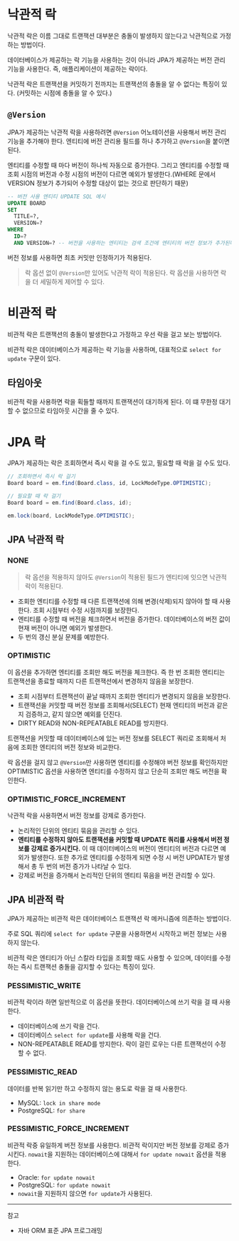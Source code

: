 # 낙관적 락
낙관적 락은 이름 그대로 트랜잭션 대부분은 충돌이 발생하지 않는다고 낙관적으로 가정하는 방법이다.

데이터베이스가 제공하는 락 기능을 사용하는 것이 아니라 JPA가 제공하는 버전 관리 기능을 사용한다. 즉, 애플리케이션이 제공하는 락이다.

낙관적 락은 트랜잭션을 커밋하기 전까지는 트랜잭션의 충돌을 알 수 없다는 특징이 있다. (커밋하는 시점에 충돌을 알 수 있다.)

## `@Version`
JPA가 제공하는 낙관적 락을 사용하려면 `@Version` 어노테이션을 사용해서 버전 관리 기능을 추가해야 한다. 엔티티에 버전 관리용 필드를 하나 추가하고 `@Version`을 붙이면 된다.

엔티티를 수정할 때 마다 버전이 하나씩 자동으로 증가한다. 그리고 엔티티를 수정할 때 조회 시점의 버전과 수정 시점의 버전이 다르면 예외가 발생한다.(WHERE 문에서 VERSION 정보가 추가되어 수정할 대상이 없는 것으로 판단하기 때문)
``` sql
-- 버전 사용 엔티티 UPDATE SQL 예시
UPDATE BOARD
SET
  TITLE=?,
  VERSION=?
WHERE
  ID=?
  AND VERSION=? -- 버전을 사용하는 엔티티는 검색 조건에 엔티티의 버전 정보가 추가된다.
```

버전 정보를 사용하면 최초 커밋만 인정하기가 적용된다.

> 락 옵션 없이 `@Version`만 있어도 낙관적 락이 적용된다. 락 옵션을 사용하면 락을 더 세밀하게 제어할 수 있다.

# 비관적 락
비관적 락은 트랜잭션의 충돌이 발생한다고 가정하고 우선 락을 걸고 보는 방법이다.

비관적 락은 데이터베이스가 제공하는 락 기능을 사용하며, 대표적으로 `select for update` 구문이 있다.

## 타임아웃
비관적 락을 사용하면 락을 획들할 때까지 트랜잭션이 대기하게 된다. 이 떄 무한정 대기할 수 없으므로 타임아웃 시간을 줄 수 있다.

# JPA 락
JPA가 제공하는 락은 조회하면서 즉시 락을 걸 수도 있고, 필요할 때 락을 걸 수도 있다.
```java
// 조회하면서 즉시 락 걸기
Board board = em.find(Board.class, id, LockModeType.OPTIMISTIC);

// 필요할 때 락 걸기
Board board = em.find(Board.class, id);

em.lock(board, LockModeType.OPTIMISTIC);
```
## JPA 낙관적 락
### NONE
> 락 옵션을 적용하지 않아도 `@Version`이 적용된 필드가 엔티티에 잇으면 낙관적 락이 적용된다.

- 조회한 엔티티를 수정할 때 다른 트랜잭션에 의해 변경(삭제)되지 않아야 할 때 사용한다. 조회 시점부터 수정 시점까지를 보장한다.
- 엔티티를 수정할 때 버전을 체크하면서 버전을 증가한다. 데이터베이스의 버전 값이 현재 버전이 아니면 예외가 발생한다.
- 두 번의 갱신 분실 문제를 예방한다.

### OPTIMISTIC
이 옵션을 추가하면 엔티티를 조회만 해도 버전을 체크한다. 즉 한 번 조회한 엔티티는 트랜잭션을 종료할 때까지 다른 트랜잭션에서 변경하지 않음을 보장한다.

- 조회 시점부터 트랜잭션이 끝날 때까지 조회한 엔티티가 변경되지 않음을 보장한다.
- 트랜잭션을 커밋할 때 버전 정보를 조회해서(SELECT) 현재 엔티티의 버전과 같은지 검증하고, 같지 않으면 예외를 던진다.
- DIRTY READ와 NON-REPEATABLE READ를 방지한다.

트랜잭션을 커밋할 때 데이터베이스에 있는 버전 정보를 SELECT 쿼리로 조회해서 처음에 조회한 엔티티의 버전 정보와 비교한다.

락 옵션을 걸지 않고 `@Version`만 사용하면 엔티티를 수정해야 버전 정보를 확인하지만 OPTIMISTIC 옵션을 사용하면 엔티티를 수정하지 않고 단순히 조회만 해도 버전을 확인한다.

### OPTIMISTIC_FORCE_INCREMENT
낙관적 락을 사용하면서 버전 정보를 강제로 증가한다.

- 논리적인 단위의 엔티티 묶음을 관리할 수 있다.
- **엔티티를 수정하지 않아도 트랜잭션을 커밋할 때 UPDATE 쿼리를 사용해서 버전 정보를 강제로 증가시킨다.** 이 때 데이터베이스의 버전이 엔티티의 버전과 다르면 예외가 발생한다. 또한 추가로 엔티티를 수정하게 되면 수정 시 버전 UPDATE가 발생해서 총 두 번의 버전 증가가 나타날 수 있다.
- 강제로 버전을 증가해서 논리적인 단위의 엔티티 묶음을 버전 관리할 수 있다.

## JPA 비관적 락
JPA가 제공하는 비관적 락은 데이터베이스 트랜잭션 락 메커니즘에 의존하는 방법이다.

주로 SQL 쿼리에 `select for update` 구문을 사용하면서 시작하고 버전 정보는 사용하지 않는다.

비관적 락은 엔티티가 아닌 스칼라 타입을 조회할 때도 사용할 수 있으며, 데이터를 수정하는 즉시 트랜잭션 충돌을 감지할 수 있다는 특징이 있다.

### PESSIMISTIC_WRITE
비관적 락이라 하면 일반적으로 이 옵션을 뜻한다. 데이터베이스에 쓰기 락을 걸 때 사용한다.

- 데이터베이스에 쓰기 락을 건다.
- 데이터베이스 `select for update`를 사용해 락을 건다.
- NON-REPEATABLE READ를 방지한다. 락이 걸린 로우는 다른 트랜잭션이 수정할 수 없다.

### PESSIMISTIC_READ
데이터를 반복 읽기만 하고 수정하지 않는 용도로 락을 걸 때 사용한다.

- MySQL: `lock in share mode`
- PostgreSQL: `for share`

### PESSIMISTIC_FORCE_INCREMENT
비관적 락중 유일하게 버전 정보를 사용한다. 비관적 락이지만 버전 정보를 강제로 증가시킨다. `nowait`을 지원하는 데이터베이스에 대해서 `for update nowait` 옵션을 적용한다.

- Oracle: `for update nowait`
- PostgreSQL: `for update nowait`
- `nowait`을 지원하지 않으면 `for update`가 사용된다.

---
참고
- 자바 ORM 표준 JPA 프로그래밍
